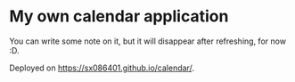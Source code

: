 # My own calendar application

You can write some note on it, but it will disappear after refreshing, for now :D.

Deployed on <https://sx086401.github.io/calendar/>.
